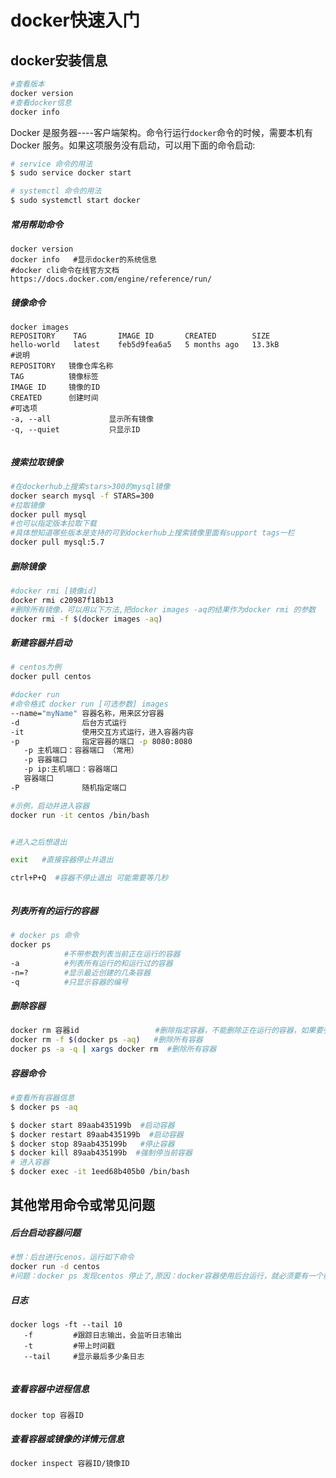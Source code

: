 # docker快速入门

## docker安装信息

``` bash
#查看版本
docker version
#查看docker信息
docker info
```
Docker 是服务器----客户端架构。命令行运行`docker`命令的时候，需要本机有 Docker 服务。如果这项服务没有启动，可以用下面的命令启动:
``` bash
# service 命令的用法
$ sudo service docker start

# systemctl 命令的用法
$ sudo systemctl start docker
```
#####  常用帮助命令

```shell
docker version
docker info   #显示docker的系统信息
#docker cli命令在线官方文档
https://docs.docker.com/engine/reference/run/
```



#####  镜像命令

```shell
docker images
REPOSITORY    TAG       IMAGE ID       CREATED        SIZE
hello-world   latest    feb5d9fea6a5   5 months ago   13.3kB
#说明
REPOSITORY   镜像仓库名称
TAG          镜像标签
IMAGE ID     镜像的ID
CREATED      创建时间
#可选项
-a, --all             显示所有镜像
-q, --quiet           只显示ID


```

##### 搜索拉取镜像

```bash
#在dockerhub上搜索stars>300的mysql镜像
docker search mysql -f STARS=300
#拉取镜像
docker pull mysql
#也可以指定版本拉取下载
#具体想知道哪些版本是支持的可到dockerhub上搜索镜像里面有support tags一栏
docker pull mysql:5.7
```

##### 删除镜像

```bash
#docker rmi [镜像id]
docker rmi c20987f18b13
#删除所有镜像，可以用以下方法,把docker images -aq的结果作为docker rmi 的参数
docker rmi -f $(docker images -aq)
```

##### 新建容器并启动

```bash
# centos为例
docker pull centos

#docker run
#命令格式 docker run [可选参数] images
--name="myName" 容器名称，用来区分容器
-d              后台方式运行
-it             使用交互方式运行，进入容器内容
-p              指定容器的端口 -p 8080:8080
   -p 主机端口：容器端口 （常用）
   -p 容器端口
   -p ip:主机端口：容器端口
   容器端口
-P              随机指定端口   

#示例，启动并进入容器
docker run -it centos /bin/bash


#进入之后想退出

exit   #直接容器停止并退出

ctrl+P+Q  #容器不停止退出 可能需要等几秒



```



##### 列表所有的运行的容器

```bash
# docker ps 命令
docker ps
            #不带参数列表当前正在运行的容器
-a          #列表所有运行的和运行过的容器
-n=?        #显示最近创建的几条容器
-q          #只显示容器的编号
```

##### 删除容器

```bash
docker rm 容器id                 #删除指定容器，不能删除正在运行的容器，如果要强制删除运行中的 可以加 -f
docker rm -f $(docker ps -aq)   #删除所有容器
docker ps -a -q | xargs docker rm  #删除所有容器

```



#####  容器命令

```bash
#查看所有容器信息
$ docker ps -aq

$ docker start 89aab435199b  #启动容器
$ docker restart 89aab435199b  #启动容器
$ docker stop 89aab435199b   #停止容器
$ docker kill 89aab435199b  #强制停当前容器
# 进入容器
$ docker exec -it 1eed68b405b0 /bin/bash
```



## 其他常用命令或常见问题

##### 后台启动容器问题

```bash
#想：后台进行cenos，运行如下命令
docker run -d centos
#问题：docker ps 发现centos 停止了,原因：docker容器使用后台运行，就必须要有一个前台进程，docker发现没有应用，就会自动停止
```

##### 日志

```shell
docker logs -ft --tail 10
   -f         #跟踪日志输出，会监听日志输出
   -t         #带上时间戳
   --tail     #显示最后多少条日志
   
```

##### 查看容器中进程信息

```
docker top 容器ID

```

##### 查看容器或镜像的详情元信息

```bash
docker inspect 容器ID/镜像ID
```

